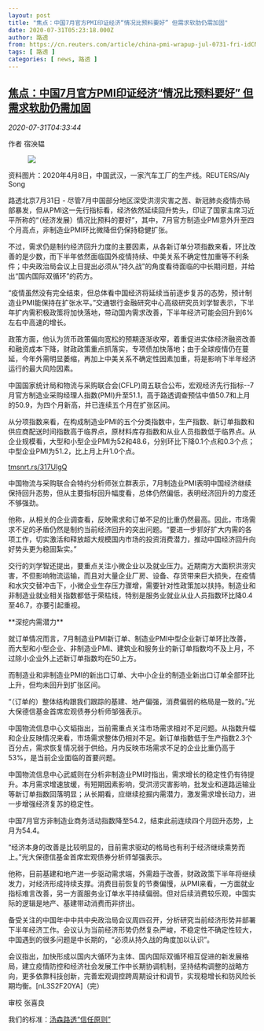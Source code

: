 ```yaml
---
layout: post
title: "焦点：中国7月官方PMI印证经济“情况比预料要好” 但需求软肋仍需加固"
date: 2020-07-31T05:23:18.000Z
author: 路透
from: https://cn.reuters.com/article/china-pmi-wrapup-jul-0731-fri-idCNKCS24W0GH
tags: [ 路透 ]
categories: [ news, 路透 ]
---
```

<!--1596172998000-->
[焦点：中国7月官方PMI印证经济“情况比预料要好” 但需求软肋仍需加固](https://cn.reuters.com/article/china-pmi-wrapup-jul-0731-fri-idCNKCS24W0GH)
------

<div>
<div><i>2020-07-31T04:33:44</i></div><div class="StandardArticleBody_body"><p>作者 宿泱韫 </p><div class="PrimaryAsset_container"><div class="Image_container" tabindex="-1"><figure class="Image_zoom" style="padding-bottom:"><div class="LazyImage_container LazyImage_dark" style="background-image:none"><img src="//s2.reutersmedia.net/resources/r/?m=02&amp;d=20200731&amp;t=2&amp;i=1527804995&amp;r=LYNXNPEG6U093&amp;w=600" aria-label="资料图片：2020年4月8日，中国武汉，一家汽车工厂的生产线。REUTERS/Aly Song"/><div class="LazyImage_image LazyImage_fallback" style="background-image:url(//s2.reutersmedia.net/resources/r/?m=02&amp;d=20200731&amp;t=2&amp;i=1527804995&amp;r=LYNXNPEG6U093&amp;w=600);background-position:center center;background-color:inherit"></div></div><div class="Image_expand-button" aria-label="Expand Image Slideshow" role="button" tabindex="0"></div></figure><figcaption><div class="Image_caption"><span>资料图片：2020年4月8日，中国武汉，一家汽车工厂的生产线。REUTERS/Aly Song</span></div></figcaption></div></div><p>路透北京7月31日 - 尽管7月中国部分地区深受洪涝灾害之苦、新冠肺炎疫情亦局部暴发，但从PMI这一先行指标看，经济依然延续回升势头，印证了国家主席习近平所称的“（经济发展）情况比预料的要好”，其中，7月官方制造业PMI意外升至四个月高点，非制造业PMI环比微降但仍保持稳健扩张。 </p><p>不过，需求仍是制约经济回升力度的主要因素，从各新订单分项指数来看，环比改善的是少数，而下半年依然面临国外疫情持续、中美关系不确定性加重等不利条件；中央政治局会议上日提出必须从“持久战”的角度看待面临的中长期问题，并给出“国内国际双循环”的药方。 </p><p>“疫情虽然没有完全结束，但总体看中国经济将延续当前逐步复苏的态势，预计制造业PMI能保持在扩张水平。”交通银行金融研究中心高级研究员刘学智表示，下半年扩内需积极政策将加快落地，带动国内需求改善，下半年经济可能会回升到6%左右中高速的增长。 </p><p>政策方面，他认为货币政策偏向宽松的预期逐渐收窄，着重促进实体经济融资改善和融资成本下降，财政政策重点抓落实，专项债加快落地；由于全球疫情仍在蔓延，今年外需明显萎缩，再加上中美关系不确定性因素加重，将是影响下半年经济运行的最大风险因素。 </p><p>中国国家统计局和物流与采购联合会(CFLP)周五联合公布，宏观经济先行指标--7月官方制造业采购经理人指数(PMI)升至51.1，高于路透调查预估中值50.7和上月的50.9，为四个月新高，并已连续五个月在扩张区间。 </p><p>从分项指数来看，在构成制造业PMI的五个分类指数中，生产指数、新订单指数和供应商配送时间指数高于临界点，原材料库存指数和从业人员指数低于临界点。从企业规模看，大型和小型企业PMI为52和48.6，分别环比下降0.1个点和0.3个点；中型企业PMI为51.2，比上月上升1.0个点。 </p><p><a href="https://tmsnrt.rs/317UlgQ">tmsnrt.rs/317UlgQ</a> </p><p>中国物流与采购联合会特约分析师张立群表示，7月制造业PMI表明中国经济继续保持回升态势，但从主要指标回升幅度看，总体仍然偏低，表明经济回升的力度还不够强劲。 </p><p>他称，从相关的企业调查看，反映需求和订单不足的比重仍然最高。因此，市场需求不足的矛盾仍然是制约当前经济回升的突出问题。“要进一步抓好扩大内需的各项工作，切实激活和释放超大规模国内市场的投资消费潜力，推动中国经济回升向好势头更为稳固紮实。” </p><p>交行的刘学智还提出，要重点关注小微企业以及就业压力。近期南方大面积洪涝灾害，不但影响物流运输，而且对大量企业厂房、设备、存货带来巨大损失，在疫情和水灾交替冲击下，小微企业生存压力骤增，需要针对性政策加以扶持。制造业和非制造业就业相关指数都低于荣枯线，特别是服务业就业从业人员指数环比降0.4至46.7，亦要引起重视。     </p><p>**深挖内需潜力**     </p><p>就订单情况而言，7月制造业PMI新订单、制造业PMI中型企业新订单环比改善，而大型和小型企业、非制造业PMI、建筑业和服务业的新订单指数均不及上月，不过除小企业外上述新订单指数均在50上方。 </p><p>而制造业和非制造业PMI的新出口订单、大中小企业的制造业新出口订单全部环比上升，但均未回升到扩张区间。 </p><p>“（订单的）整体结构跟我们跟踪的基建、地产偏强，消费偏弱的格局是一致的。”光大保德信基金首席宏观债券分析师邹强表示。    </p><p>中国物流信息中心文韬指出，当前需重点关注市场需求相对不足问题。从指数升幅和企业反映情况来看，市场需求整体仍相对不足。新订单指数低于生产指数2.3个百分点，需求恢复情况弱于供给。月内反映市场需求不足的企业比重仍高于53%，是当前企业面临的首要问题。 </p><p>中国物流信息中心武威则在分析非制造业PMI时指出，需求增长的稳定性仍有待提升。本月需求增速放缓，有短期因素影响，受洪涝灾害影响，批发业和道路运输业等新订单指数回落明显；从长期看，应继续挖掘内需潜力，激发需求增长动力，进一步增强经济复苏的稳定性。 </p><p>中国7月官方非制造业商务活动指数降至54.2，结束此前连续四个月回升态势，上月为54.4。 </p><p>“经济本身的改善是比较明显的，目前需求驱动的格局也有利于经济继续乘势而上。”光大保德信基金首席宏观债券分析师邹强表示。    </p><p>他称，目前基建和地产进一步驱动需求端，外需趋于改善，财政政策下半年将继续发力，对经济形成持续支撑。消费目前恢复的节奏偏慢，从PMI来看，一方面就业指标难言改善，另一方面服务业订单水平持续偏弱。但对后续消费较乐观，中国实际的逻辑是地产、基建带动消费而非挤出。 </p><p>备受关注的中国年中中共中央政治局会议周四召开，分析研究当前经济形势并部署下半年经济工作。会议认为当前经济形势仍然复杂严峻，不稳定性不确定性较大，中国遇到的很多问题是中长期的，“必须从持久战的角度加以认识”。 </p><p>会议指出，加快形成以国内大循环为主体、国内国际双循环相互促进的新发展格局，建立疫情防控和经济社会发展工作中长期协调机制，坚持结构调整的战略方向，更多依靠科技创新，完善宏观调控跨周期设计和调节，实现稳增长和防风险长期均衡。[nL3S2F20YA]（完） </p><div class="Attribution_container"><div class="Attribution_attribution"><p class="Attribution_content">审校 张喜良 </p></div></div><div class="StandardArticleBody_trustBadgeContainer"><span class="StandardArticleBody_trustBadgeTitle">我们的标准：</span><span class="trustBadgeUrl"><a href="https://www.thomsonreuters.cn/content/dam/openweb/documents/pdf/china/brochures/about-us-1.pdf">汤森路透“信任原则”</a></span></div></div>
</div>
